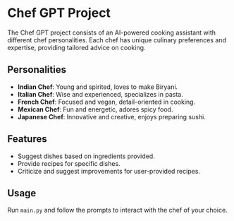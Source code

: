 # Chef GPT Project

The Chef GPT project consists of an AI-powered cooking assistant with different chef personalities. Each chef has unique culinary preferences and expertise, providing tailored advice on cooking.

## Personalities

- **Indian Chef**: Young and spirited, loves to make Biryani.
- **Italian Chef**: Wise and experienced, specializes in pasta.
- **French Chef**: Focused and vegan, detail-oriented in cooking.
- **Mexican Chef**: Fun and energetic, adores spicy food.
- **Japanese Chef**: Innovative and creative, enjoys preparing sushi.

## Features

- Suggest dishes based on ingredients provided.
- Provide recipes for specific dishes.
- Criticize and suggest improvements for user-provided recipes.

## Usage

Run `main.py` and follow the prompts to interact with the chef of your choice.
